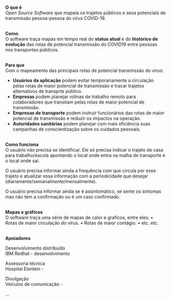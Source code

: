 **O que é** <br>
*Open Source Software* que mapeia os trajetos públicos e seus potenciais de transmissão pessoa-pessoa do vírus COVID-19. <br><br> 

**Como**  <br>
O software traça mapas em tempo real do **status atual** e do **histórico de evolução** das rotas de potencial transmissão do COVID19 entre pessoas nos transportes públicos. <br><br> 

**Para que** <br>
Com o mapeamento das principais rotas de potencial transmissão do vírus: 
  - **Usuários da aplicação** podem evitar temporariamente a circulação pelas rotas de maior potencial de transmissão e tracar trajetos alternativos de transprte público. 
  - **Empresas** podem planejar rotinas de trabalho remoto para colaboradores que transitam pelas rotas de maior potencial de transmissão. 
  - **Empresas de transporte** podem instruir funcionários das rotas de maior potencial de transmissão e reduzir os impactos na operação.
  - **Autoridades sanitárias** podem planejar com mais eficiência suas campanhas de conscientização sobre os cuidados pessoais. <br><br>

**Como funciona**  <br>
O usuário não precisa se identificar. Ele só precisa indicar o trajeto de casa para trabalho/escola apontando o local onde entra na malha de transporte e o local onde sai.  <br>

O usuário precisa informar ainda a frequência com que circula por esse trajeto e atualizar essa informação com a periodicidade que desejar (diariamente/semanalmente/mensalmente).  <br>

O usuário precisa informar ainda se é assintomático, se sente os sintomas mas não tem a confirmação ou é um caso confirmado.  <br><br>

**Mapas e gráficos**  <br>
O software traça uma série de mapas de calor e graficos, entre eles:
• Rotas de maior circulação do vírus. 
• Rotas de maior contágio. 
• etc. etc.
<br><br>

**Apoiadores**  <br>

Desenvolvimento distribuído <br>
IBM Redhat - desenvolvimento  

Assessoria técnica <br>
Hospital Eisntein - 

Divulgação <br>
Veículos de comunicação - 

...
